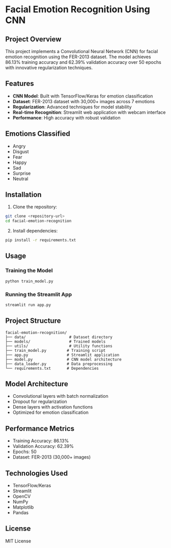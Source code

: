# Facial Emotion Recognition Using CNN

## Project Overview
This project implements a Convolutional Neural Network (CNN) for facial emotion recognition using the FER-2013 dataset. The model achieves 86.13% training accuracy and 62.39% validation accuracy over 50 epochs with innovative regularization techniques.

## Features
- **CNN Model**: Built with TensorFlow/Keras for emotion classification
- **Dataset**: FER-2013 dataset with 30,000+ images across 7 emotions
- **Regularization**: Advanced techniques for model stability
- **Real-time Recognition**: Streamlit web application with webcam interface
- **Performance**: High accuracy with robust validation

## Emotions Classified
- Angry
- Disgust
- Fear
- Happy
- Sad
- Surprise
- Neutral

## Installation

1. Clone the repository:
```bash
git clone <repository-url>
cd facial-emotion-recognition
```

2. Install dependencies:
```bash
pip install -r requirements.txt
```

## Usage

### Training the Model
```bash
python train_model.py
```

### Running the Streamlit App
```bash
streamlit run app.py
```

## Project Structure
```
facial-emotion-recognition/
├── data/                   # Dataset directory
├── models/                 # Trained models
├── utils/                  # Utility functions
├── train_model.py         # Training script
├── app.py                 # Streamlit application
├── model.py               # CNN model architecture
├── data_loader.py         # Data preprocessing
└── requirements.txt       # Dependencies
```

## Model Architecture
- Convolutional layers with batch normalization
- Dropout for regularization
- Dense layers with activation functions
- Optimized for emotion classification

## Performance Metrics
- Training Accuracy: 86.13%
- Validation Accuracy: 62.39%
- Epochs: 50
- Dataset: FER-2013 (30,000+ images)

## Technologies Used
- TensorFlow/Keras
- Streamlit
- OpenCV
- NumPy
- Matplotlib
- Pandas

## License
MIT License 